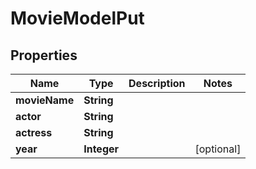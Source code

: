 
# MovieModelPut

## Properties
Name | Type | Description | Notes
------------ | ------------- | ------------- | -------------
**movieName** | **String** |  | 
**actor** | **String** |  | 
**actress** | **String** |  | 
**year** | **Integer** |  |  [optional]



